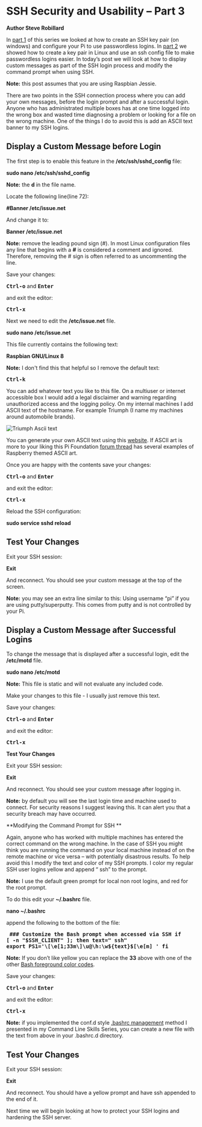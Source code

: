 # SSH Security and Usability – Part 3 #
**Author Steve Robillard**


In [part 1](https://raspberrypise.tumblr.com/post/148032481829/ssh-security-and-usability-part-1) of this series we looked at how to create an SSH key pair (on windows) and configure your Pi to use passwordless logins. In [part 2](https://raspberrypise.tumblr.com/post/148401541394/ssh-security-and-usability-part-2) we showed how to create a key pair in Linux and use an ssh config file to make passwordless logins easier. In today’s post we will look at how to display custom messages as part of the SSH login process and modify the command prompt when using SSH. 

**Note:** this post assumes that you are using Raspbian Jessie.

There are two points in the SSH connection process where you can add your own messages, before the login prompt and after a successful login. Anyone who has administrated multiple boxes has at one time logged into the wrong box and wasted time diagnosing a problem or looking for a file on the wrong machine. One of the things I do to avoid this is add an ASCII text banner to my SSH logins. 

## Display a Custom Message before Login ##

The first step is to enable this feature in the **/etc/ssh/sshd_config** file:

**sudo nano /etc/ssh/sshd_config**

**Note:** the **d** in the file name.

Locate the following line(line 72):

**#Banner /etc/issue.net**

And change it to:

**Banner /etc/issue.net**

**Note:** remove the leading pound sign (#). In most Linux configuration files any line that begins with a **#** is considered a comment and ignored. Therefore, removing the # sign is often referred to as uncommenting the line.

Save your changes:

<kbd>**Ctrl-o**</kbd> and <kbd>**Enter**</kbd>

and exit the editor:

<kbd>**Ctrl-x**</kbd>

Next we need to edit the **/etc/issue.net** file.

**sudo nano /etc/issue.net**

This file currently contains the following text:

**Raspbian GNU/Linux 8** 

**Note:** I don't find this that helpful so I remove the default text:

<kbd>**Ctrl-k**</kbd>

You can add whatever text you like to this file. On a multiuser or internet accessible box I would add a legal disclaimer and warning regarding unauthorized access and the logging policy. On my internal machines I add ASCII text of the hostname. For example Triumph (I name my machines around automobile brands).

![Triumph Ascii text](http://)

You can generate your own ASCII text using this [website]( http://patorjk.com/software/taag/#p=display&f=Graffiti&t=Type%20Something%20). If ASCII art is more to your liking this Pi Foundation [forum thread]( https://www.raspberrypi.org/forums/viewtopic.php?p=78678#p78678) has several examples of Raspberry themed ASCII art.
  
Once you are happy with the contents save your changes: 

<kbd>**Ctrl-o**</kbd> and <kbd>**Enter**</kbd>

and exit the editor:

<kbd>**Ctrl-x**</kbd>

Reload the SSH configuration:

**sudo service sshd reload**

## Test Your Changes ##

Exit your SSH session:

**Exit**

And reconnect. You should see your custom message at the top of the screen. 

**Note:** you may see an extra line similar to this: Using username “pi” if you are using putty/superputty. This comes from putty and is not controlled by your Pi. 

## Display a Custom Message after Successful Logins ##

To change the message that is displayed after a successful login, edit the **/etc/motd** file.

**sudo nano /etc/motd**

**Note:** This file is static and will not evaluate any included code.

Make your changes to this file - I usually just remove this text. 

Save your changes: 

<kbd>**Ctrl-o**</kbd> and <kbd>**Enter**</kbd>

and exit the editor:

<kbd>**Ctrl-x**</kbd>

**Test Your Changes** 

Exit your SSH session:

**Exit**

And reconnect. You should see your custom message after logging in. 

**Note:** by default you will see the last login time and machine used to connect. For security reasons I suggest leaving this. It can alert you that a security breach may have occurred. 

**Modifying the Command Prompt for SSH **

Again, anyone who has worked with multiple machines has entered the correct command on the wrong machine. In the case of SSH you might think you are running the command on your local machine instead of on the remote machine or vice versa – with potentially disastrous results. To help avoid this I modify the text and color of my SSH prompts. I color my regular SSH user logins yellow and append “ ssh” to the prompt. 

**Note:** I use the default green prompt for local non root logins, and red for the root prompt.

To do this edit your **~/.bashrc** file.

**nano  ~/.bashrc**

append the following to the bottom of the file:

**<pre>
\### Customize the Bash prompt when accessed via SSH
if [ -n "$SSH_CLIENT" ]; then text=" ssh"
   export PS1='\[\e[1;33m\]\u@\h:\w${text}$\[\e[m\] '
fi
</pre>**

**Note:** If you don’t like yellow you can replace the **33** above with one of the other [Bash foreground color codes](http://misc.flogisoft.com/bash/tip_colors_and_formatting).

Save your changes: 

<kbd>**Ctrl-o**</kbd> and <kbd>**Enter**</kbd>

and exit the editor:

<kbd>**Ctrl-x**</kbd>

**Note:** if you implemented the conf.d style [.bashrc management]( https://raspberrypise.tumblr.com/post/143121276514/improving-your-command-line-skills-part-4) method I presented in my Command Line Skills Series, you can create a new file with the text from above in your .bashrc.d directory.

## Test Your Changes ##

Exit your SSH session:

**Exit**

And reconnect. You should have a yellow prompt and have ssh appended to the end of it.

Next time we will begin looking at how to protect your SSH logins and hardening the SSH server.
